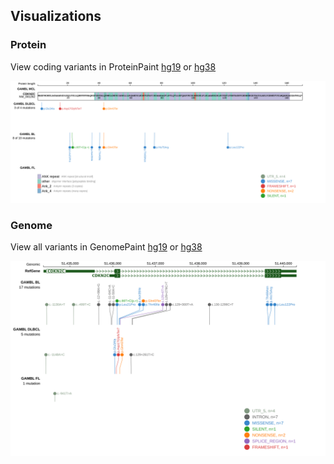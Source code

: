 ## Visualizations
### Protein
View coding variants in ProteinPaint [hg19](https://morinlab.github.io/LLMPP/GAMBL/CDKN2C_protein.html)  or [hg38](https://morinlab.github.io/LLMPP/GAMBL/CDKN2C_protein_hg38.html)

![](images/proteinpaint/CDKN2C_NM_001262.svg)

### Genome
View all variants in GenomePaint [hg19](https://morinlab.github.io/LLMPP/GAMBL/CDKN2C.html)  or [hg38](https://morinlab.github.io/LLMPP/GAMBL/CDKN2C_hg38.html)

![](images/proteinpaint/CDKN2C.svg)

